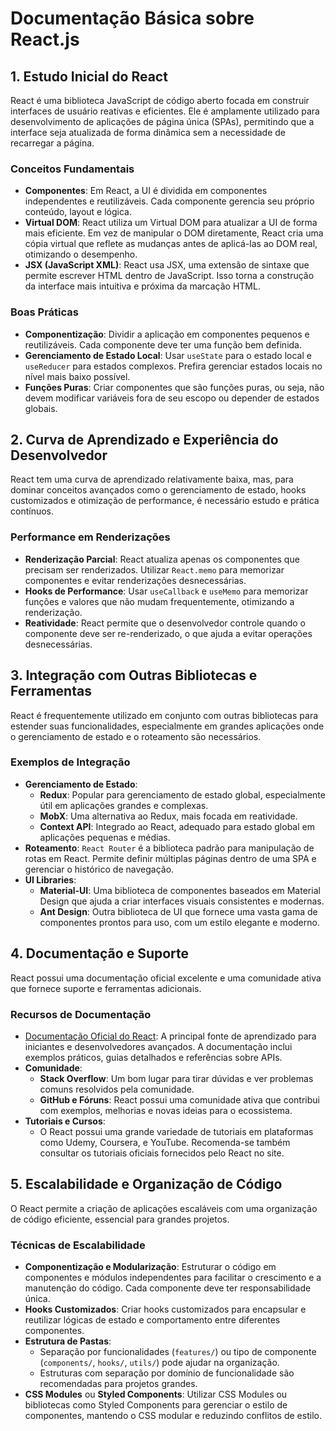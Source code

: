 # Documentação Básica sobre React.js

## 1. Estudo Inicial do React
React é uma biblioteca JavaScript de código aberto focada em construir interfaces de usuário reativas e eficientes. Ele é amplamente utilizado para desenvolvimento de aplicações de página única (SPAs), permitindo que a interface seja atualizada de forma dinâmica sem a necessidade de recarregar a página.

### Conceitos Fundamentais
- **Componentes**: Em React, a UI é dividida em componentes independentes e reutilizáveis. Cada componente gerencia seu próprio conteúdo, layout e lógica.
- **Virtual DOM**: React utiliza um Virtual DOM para atualizar a UI de forma mais eficiente. Em vez de manipular o DOM diretamente, React cria uma cópia virtual que reflete as mudanças antes de aplicá-las ao DOM real, otimizando o desempenho.
- **JSX (JavaScript XML)**: React usa JSX, uma extensão de sintaxe que permite escrever HTML dentro de JavaScript. Isso torna a construção da interface mais intuitiva e próxima da marcação HTML.

### Boas Práticas
- **Componentização**: Dividir a aplicação em componentes pequenos e reutilizáveis. Cada componente deve ter uma função bem definida.
- **Gerenciamento de Estado Local**: Usar `useState` para o estado local e `useReducer` para estados complexos. Prefira gerenciar estados locais no nível mais baixo possível.
- **Funções Puras**: Criar componentes que são funções puras, ou seja, não devem modificar variáveis fora de seu escopo ou depender de estados globais.

## 2. Curva de Aprendizado e Experiência do Desenvolvedor
React tem uma curva de aprendizado relativamente baixa, mas, para dominar conceitos avançados como o gerenciamento de estado, hooks customizados e otimização de performance, é necessário estudo e prática contínuos.

### Performance em Renderizações
- **Renderização Parcial**: React atualiza apenas os componentes que precisam ser renderizados. Utilizar `React.memo` para memorizar componentes e evitar renderizações desnecessárias.
- **Hooks de Performance**: Usar `useCallback` e `useMemo` para memorizar funções e valores que não mudam frequentemente, otimizando a renderização.
- **Reatividade**: React permite que o desenvolvedor controle quando o componente deve ser re-renderizado, o que ajuda a evitar operações desnecessárias.

## 3. Integração com Outras Bibliotecas e Ferramentas
React é frequentemente utilizado em conjunto com outras bibliotecas para estender suas funcionalidades, especialmente em grandes aplicações onde o gerenciamento de estado e o roteamento são necessários.

### Exemplos de Integração
- **Gerenciamento de Estado**: 
  - **Redux**: Popular para gerenciamento de estado global, especialmente útil em aplicações grandes e complexas.
  - **MobX**: Uma alternativa ao Redux, mais focada em reatividade.
  - **Context API**: Integrado ao React, adequado para estado global em aplicações pequenas e médias.
- **Roteamento**: `React Router` é a biblioteca padrão para manipulação de rotas em React. Permite definir múltiplas páginas dentro de uma SPA e gerenciar o histórico de navegação.
- **UI Libraries**:
  - **Material-UI**: Uma biblioteca de componentes baseados em Material Design que ajuda a criar interfaces visuais consistentes e modernas.
  - **Ant Design**: Outra biblioteca de UI que fornece uma vasta gama de componentes prontos para uso, com um estilo elegante e moderno.

## 4. Documentação e Suporte
React possui uma documentação oficial excelente e uma comunidade ativa que fornece suporte e ferramentas adicionais.

### Recursos de Documentação
- [Documentação Oficial do React](https://react.dev/): A principal fonte de aprendizado para iniciantes e desenvolvedores avançados. A documentação inclui exemplos práticos, guias detalhados e referências sobre APIs.
- **Comunidade**:
  - **Stack Overflow**: Um bom lugar para tirar dúvidas e ver problemas comuns resolvidos pela comunidade.
  - **GitHub e Fóruns**: React possui uma comunidade ativa que contribui com exemplos, melhorias e novas ideias para o ecossistema.
- **Tutoriais e Cursos**:
  - O React possui uma grande variedade de tutoriais em plataformas como Udemy, Coursera, e YouTube. Recomenda-se também consultar os tutoriais oficiais fornecidos pelo React no site.

## 5. Escalabilidade e Organização de Código
O React permite a criação de aplicações escaláveis com uma organização de código eficiente, essencial para grandes projetos.

### Técnicas de Escalabilidade
- **Componentização e Modularização**: Estruturar o código em componentes e módulos independentes para facilitar o crescimento e a manutenção do código. Cada componente deve ter responsabilidade única.
- **Hooks Customizados**: Criar hooks customizados para encapsular e reutilizar lógicas de estado e comportamento entre diferentes componentes.
- **Estrutura de Pastas**:
  - Separação por funcionalidades (`features/`) ou tipo de componente (`components/`, `hooks/`, `utils/`) pode ajudar na organização.
  - Estruturas com separação por domínio de funcionalidade são recomendadas para projetos grandes.
- **CSS Modules** ou **Styled Components**: Utilizar CSS Modules ou bibliotecas como Styled Components para gerenciar o estilo de componentes, mantendo o CSS modular e reduzindo conflitos de estilo.

